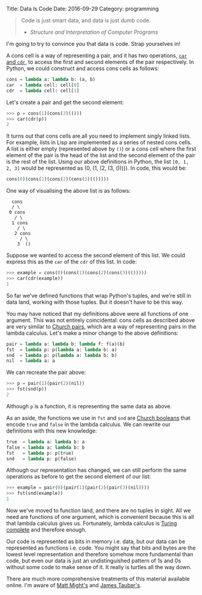 Title: Data Is Code
Date: 2016-09-29
Category: programming

> Code is just smart data, and data is just dumb code.
>
> - _Structure and Interpretation of Computer Programs_

I'm going to try to convince you that data is code. Strap yourselves in!

A cons cell is a way of representing a pair, and it has two operations, [`car`
and `cdr`](https://en.wikipedia.org/wiki/CAR_and_CDR), to access the first and
second elements of the pair respectively. In Python, we could construct and
access cons cells as follows:

```python
cons = lambda a: lambda b: (a, b)
car  = lambda cell: cell[0]
cdr  = lambda cell: cell[1]
```

Let's create a pair and get the second element:

```python
>>> p = cons(1)(cons(2)(()))
>>> car(cdr(p))
2
```

It turns out that cons cells are all you need to implement singly linked lists.
For example, lists in Lisp are implemented as a series of nested cons cells. A
list is either empty (represented above by `()`) or a cons cell where the first
element of the pair is the head of the list and the second element of the pair
is the rest of the list. Using our above definitions in Python, the list `[0,
1, 2, 3]` would be represented as (0, (1, (2, (3, ())))).  In code, this would
be:

```python
cons(0)(cons(1)(cons(2)(cons(3)(()))))
```

One way of visualising the above list is as follows:

```
  cons
  / \
 0 cons
   / \
  1 cons
    / \
   2 cons
     / \
    3  ()
```

Suppose we wanted to access the second element of this list. We could express
this as the `car` of the `cdr` of this list. In code:

```python
>>> example = cons(0)(cons(1)(cons(2)(cons(3)(()))))
>>> car(cdr(example))
1
```

So far we've defined functions that wrap Python's tuples, and we're still in
data land, working with those tuples. But it doesn't have to be this way.

You may have noticed that my definitions above were all functions of one
argument. This was not entirely coincidental: cons cells as described above are
very similar to [Church
pairs](https://en.wikipedia.org/wiki/Church_encoding#Church_pairs), which are a
way of representing pairs in the lambda calculus. Let's make a minor change to
the above definitions:

```python
pair = lambda a: lambda b: lambda f: f(a)(b)
fst  = lambda p: p(lambda a: lambda b: a)
snd  = lambda p: p(lambda a: lambda b: b)
nil  = lambda a: a
```

We can recreate the pair above:

```python
>>> p = pair(1)(pair(2)(nil))
>>> fst(snd(p))
2
```

Although `p` is a function, it is representing the same data as above.

As an aside, the functions we use in `fst` and `snd` are [Church
booleans](https://en.wikipedia.org/wiki/Church_encoding#Church_Booleans) that
encode `true` and `false` in the lambda calculus. We can rewrite our definitions
with this new knowledge:

```python
true  = lambda a: lambda b: a
false = lambda a: lambda b: b
fst   = lambda p: p(true)
snd   = lambda p: p(false)
```

Although our representation has changed, we can still perform the same
operations as before to get the second element of our list:

```python
>>> example = pair(0)(pair(1)(pair(2)(pair(3)(nil))))
>>> fst(snd(example))
1
```

Now we've moved to function land, and there are no tuples in sight. All we need
are functions of one argument, which is convenient because this is all that
lambda calculus gives us. Fortunately, lambda calculus is [Turing
complete](https://en.wikipedia.org/wiki/Turing_completeness) and therefore
enough.

Our code is represented as bits in memory i.e. data, but our data can be
represented as functions i.e. code. You might say that bits and bytes are the
lowest level representation and therefore somehow more fundamental than code,
but even our data is just an undistinguished pattern of 1s and 0s without some
code to make sense of it. It really is turtles all the way down.

There are much more comprehensive treatments of this material available online.
I'm aware of [Matt Might's](http://matt.might.net/articles/js-church/) and
[James Tauber's](http://jtauber.com/blog/2008/11/26/church_encoding_in_python/).
